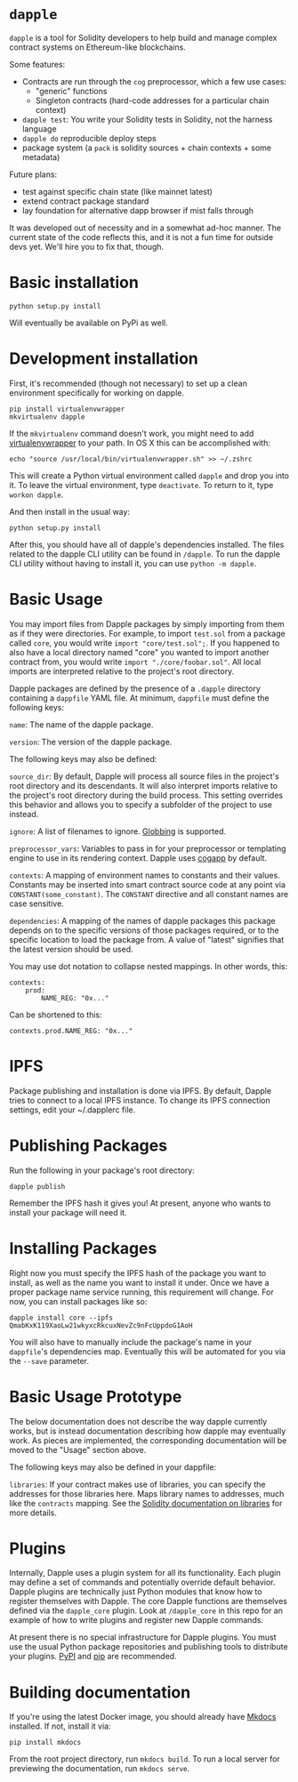 `dapple`
===

`dapple` is a tool for Solidity developers to help build and manage complex contract systems on Ethereum-like blockchains.

Some features:

* Contracts are run through the `cog` preprocessor, which a few use cases:
    * "generic" functions
    * Singleton contracts (hard-code addresses for a particular chain context)
* `dapple test`: You write your Solidity tests in Solidity, not the harness language
* `dapple do` reproducible deploy steps
* package system (a `pack` is solidity sources + chain contexts + some metadata)

Future plans:

* test against specific chain state (like mainnet latest)
* extend contract package standard
* lay foundation for alternative dapp browser if mist falls through


It was developed out of necessity and in a somewhat ad-hoc manner. The current state of the code reflects this, and it is not a fun time for outside devs yet. We'll hire you to fix that, though.

Basic installation
==================

    python setup.py install

Will eventually be available on PyPi as well.

Development installation
========================

First, it's recommended (though not necessary) to set up a clean environment specifically for working on dapple.

    pip install virtualenvwrapper
    mkvirtualenv dapple

If the `mkvirtualenv` command doesn't work, you might need to add [virtualenvwrapper](https://bitbucket.org/dhellmann/virtualenvwrapper) to your path. In OS X this can be accomplished with:

    echo "source /usr/local/bin/virtualenvwrapper.sh" >> ~/.zshrc

This will create a Python virtual environment called `dapple` and drop you into it. To leave the virtual environment, type `deactivate`. To return to it, type `workon dapple`.

And then install in the usual way:

    python setup.py install

After this, you should have all of dapple's dependencies installed. The files related to the dapple CLI utility can be found in `/dapple`. To run the dapple CLI utility without having to install it, you can use `python -m dapple`.

Basic Usage
===========

You may import files from Dapple packages by simply importing from them as if they were directories. For example, to import `test.sol` from a package called `core`, you would write `import "core/test.sol";`. If you happened to also have a local directory named "core" you wanted to import another contract from, you would write `import "./core/foobar.sol"`. All local imports are interpreted relative to the project's root directory.

Dapple packages are defined by the presence of a `.dapple` directory containing a `dappfile` YAML file. At minimum, `dappfile` must define the following keys:

`name`: The name of the dapple package.

`version`: The version of the dapple package.

The following keys may also be defined:

`source_dir`: By default, Dapple will process all source files in the project's root directory and its descendants. It will also interpret imports relative to the project's root directory during the build process. This setting overrides this behavior and allows you to specify a subfolder of the project to use instead.

`ignore`: A list of filenames to ignore. [Globbing](https://en.wikipedia.org/wiki/Glob_%28programming%29) is supported.

`preprocessor_vars`: Variables to pass in for your preprocessor or templating engine to use in its rendering context. Dapple uses [cogapp](http://pypi.python.org/pypi/cogapp) by default.

`contexts`: A mapping of environment names to constants and their values. Constants may be inserted into smart contract source code at any point via `CONSTANT(some_constant)`. The `CONSTANT` directive and all constant names are case sensitive.

`dependencies`: A mapping of the names of dapple packages this package depends on to the specific versions of those packages required, or to the specific location to load the package from. A value of "latest" signifies that the latest version should be used.

You may use dot notation to collapse nested mappings. In other words, this:

    contexts:
        prod:
            NAME_REG: "0x..."

Can be shortened to this:

    contexts.prod.NAME_REG: "0x..."


IPFS
====

Package publishing and installation is done via IPFS. By default, Dapple tries to connect to a local IPFS instance. To change its IPFS connection settings, edit your ~/.dapplerc file.


Publishing Packages
===================

Run the following in your package's root directory:

    dapple publish

Remember the IPFS hash it gives you! At present, anyone who wants to install your package will need it.


Installing Packages
===================

Right now you must specify the IPFS hash of the package you want to install, as well as the name you want to install it under. Once we have a proper package name service running, this requirement will change. For now, you can install packages like so:

    dapple install core --ipfs QmabKxK119XaoLw21wkyxcRkcuxNevZc9nFcUppdoG1AoH

You will also have to manually include the package's name in your `dappfile`'s dependencies map. Eventually this will be automated for you via the `--save` parameter.


Basic Usage Prototype 
===============

The below documentation does not describe the way dapple currently works, but is instead documentation describing how dapple may eventually work. As pieces are implemented, the corresponding documentation will be moved to the "Usage" section above.

The following keys may also be defined in your dappfile:

`libraries`: If your contract makes use of libraries, you can specify the addresses for those libraries here. Maps library names to addresses, much like the `contracts` mapping. See the [Solidity documentation on libraries](https://github.com/ethereum/wiki/wiki/Solidity-Tutorial#libraries) for more details.


Plugins
=======

Internally, Dapple uses a plugin system for all its functionality. Each plugin may define a set of commands and potentially override default behavior. Dapple plugins are technically just Python modules that know how to register themselves with Dapple. The core Dapple functions are themselves defined via the `dapple_core` plugin. Look at `/dapple_core` in this repo for an example of how to write plugins and register new Dapple commands.

At present there is no special infrastructure for Dapple plugins. You must use the usual Python package repositories and publishing tools to distribute your plugins. [PyPI](http://pypi.python.org/) and [pip](https://pip.pypa.io/en/stable/) are recommended.


Building documentation
======================

If you're using the latest Docker image, you should already have [Mkdocs](http://www.mkdocs.org/) installed. If not, install it via:

    pip install mkdocs

From the root project directory, run `mkdocs build`. To run a local server for previewing the documentation, run `mkdocs serve`.
